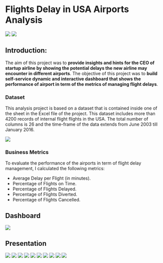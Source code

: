 # Flights Delay in USA Airports Analysis
![](assets/Capture0.png)
![](assets/dashboard.PNG)
## Introduction:
The aim of this project was to __provide insights and hints for the CEO of startup airline by showing the potential delays the new airline may encounter in different airports__.
The objective of this project was to __build self-service dynamic and interactive dashboard that shows the performance of airport in term of the metrics of managing flight delays__.

### Dataset
This analysis project is based on a dataset that is contained inside one of the sheet in the Excel file of the project. This dataset includes more than 4200 records of internal flight flights in the USA. The total number of columns is 26 and the time-frame of the data extends from June 2003 till January 2016.

![](assets/datasource.PNG)
### Business Metrics
To evaluate the performance of the airports in term of flight delay management, I calculated the following metrics:
- Average Delay per Flight (in minutes).
- Percentage of Flights on Time.
- Percentage of Flights Delayed.
- Percentage of Flights Diverted.
- Percentage of Flights Cancelled.

## Dashboard


![](assets/Capture1.PNG)

## Presentation

![](assets/Capture2.png)
![](assets/Capture3.png)
![](assets/Capture4.png)
![](assets/Capture5.png)
![](assets/Capture6.png)
![](assets/Capture8.png)
![](assets/Capture9.png)
![](assets/Capture10.png)
![](assets/Capture11.png)
![](assets/Capture12.png)



